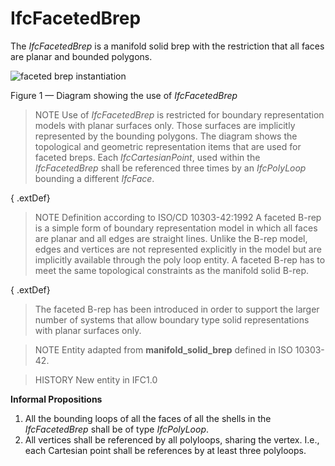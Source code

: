 # IfcFacetedBrep

The _IfcFacetedBrep_ is a manifold solid brep with the restriction that all faces are planar and bounded polygons.<!-- end of definition -->

![faceted brep instantiation](../../../../figures/ifcfacetedbrep_01.png)

Figure 1 — Diagram showing the use of <em>IfcFacetedBrep</em>

> NOTE  Use of <em>IfcFacetedBrep</em> is restricted for boundary representation models with planar surfaces only. Those surfaces are implicitly represented by the bounding polygons. The diagram shows the topological and geometric representation items that are used for faceted breps. Each <em>IfcCartesianPoint</em>, used within the <em>IfcFacetedBrep</em> shall be referenced three times by an <em>IfcPolyLoop</em> bounding a different <em>IfcFace</em>.

{ .extDef}
> NOTE  Definition according to ISO/CD 10303-42:1992
> A faceted B-rep is a simple form of boundary representation model in which all faces are planar and all edges are straight lines. Unlike the B-rep model, edges and vertices are not represented explicitly in the model but are implicitly available through the poly loop entity. A faceted B-rep has to meet the same topological constraints as the manifold solid B-rep.

{ .extDef}
> The faceted B-rep has been introduced in order to support the larger number of systems that allow boundary type solid representations with planar surfaces only.

> NOTE  Entity adapted from **manifold_solid_brep** defined in ISO 10303-42.

> HISTORY  New entity in IFC1.0



**Informal Propositions**

1. All the bounding loops of all the faces of all the shells in the _IfcFacetedBrep_ shall be of type _IfcPolyLoop_.
2. All vertices shall be referenced by all polyloops, sharing the vertex. I.e., each Cartesian point shall be references by at least three polyloops.
